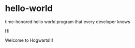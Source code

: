 # hello-world
time-honored hello world program that every developer knows

Hi

Welcome to Hogwarts!!!


